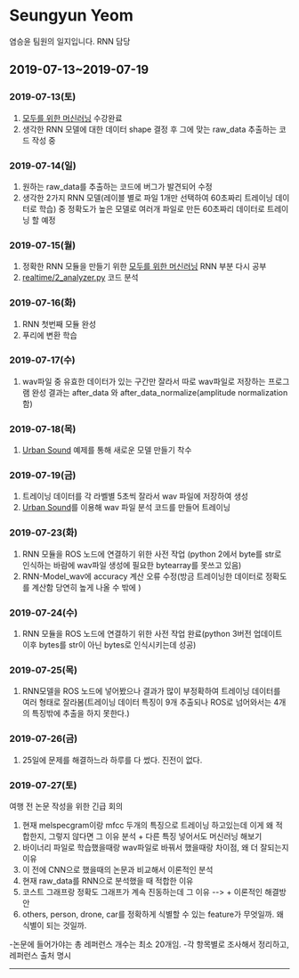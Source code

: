 Seungyun Yeom
=============
염승윤 팀원의 일지입니다.
RNN 담당

## 2019-07-13~2019-07-19
### 2019-07-13(토)

1. [모두를 위한 머신러닝](https://www.youtube.com/playlist?list=PLlMkM4tgfjnLSOjrEJN31gZATbcj_MpUm) 수강완료
2. 생각한 RNN 모델에 대한 데이터 shape 결정 후 그에 맞는 raw_data 추출하는 코드 작성 중

### 2019-07-14(일)
1. 원하는 raw_data를 추출하는 코드에 버그가 발견되어 수정
2. 생각한 2가지 RNN 모델(레이블 별로 파일 1개만 선택하여 60초짜리 트레이닝 데이터로 학습) 중 정확도가 높은 모델로 여러개 파일로 만든 60초짜리 데이터로 트레이닝 할 예정 

### 2019-07-15(월)
1. 정확한 RNN 모듈을 만들기 위한 [모두를 위한 머신러닝](https://www.youtube.com/playlist?list=PLlMkM4tgfjnLSOjrEJN31gZATbcj_MpUm) RNN 부분 다시 공부
2. [realtime/2_analyzer.py](https://github.com/seonghapark/counterUAV/blob/sum2019/realtime/2_analyzer.py) 코드 분석

### 2019-07-16(화)
1. RNN 첫번째 모듈 완성
2. 푸리에 변환 학습

### 2019-07-17(수)
1. wav파일 중 유효한 데이터가 있는 구간만 잘라서 따로 wav파일로 저장하는 프로그램 완성
  결과는 after_data 와 after_data_normalize(amplitude normalization 함)

### 2019-07-18(목)
1. [Urban Sound](http://aqibsaeed.github.io/2016-09-03-urban-sound-classification-part-1/) 예제를 통해 새로운 모델 만들기 착수

### 2019-07-19(금)
1. 트레이닝 데이터를 각 라벨별 5초씩 잘라서 wav 파일에 저장하여 생성
2. [Urban Sound](http://aqibsaeed.github.io/2016-09-03-urban-sound-classification-part-1/)를 이용해 wav 파일 분석 코드를 만들어 트레이닝 

### 2019-07-23(화)
1. RNN 모듈을 ROS 노드에 연결하기 위한 사전 작업 (python 2에서 byte를 str로 인식하는 바람에 wav파일 생성에 필요한 bytearray를 못쓰고 있음)
2. RNN-Model_wav에 accuracy 계산 오류 수정(방금 트레이닝한 데이터로 정확도를 계산함 당연히 높게 나올 수 밖에 )

### 2019-07-24(수)
1. RNN 모듈을 ROS 노드에 연결하기 위한 사전 작업 완료(python 3버전 업데이트 이후 bytes를 str이 아닌 bytes로 인식시키는데 성공)

### 2019-07-25(목)
1. RNN모델을 ROS 노드에 넣어봤으나 결과가 많이 부정확하여 트레이닝 데이터를 여러 형태로 잘라봄(트레이닝 데이터 특징이 9개 추출되나 ROS로 넘어와서는 4개의 특징밖에 추출을 하지 못한다.)

### 2019-07-26(금)
1. 25일에 문제를 해결하느라 하루를 다 썼다. 진전이 없다.

### 2019-07-27(토)
여행 전 논문 작성을 위한 긴급 회의
1. 현재 melspecgram이랑 mfcc 두개의 특징으로 트레이닝 하고있는데 이게 왜 적합한지, 그렇지 않다면 그 이유 분석 + 다른 특징 넣어서도 머신러닝 해보기
2. 바이너리 파일로 학습했을때랑 wav파일로 바꿔서 했을때랑 차이점, 왜 더 잘되는지 이유 
3. 이 전에 CNN으로 했을때의 논문과 비교해서 이론적인 분석
4. 현재 raw_data를 RNN으로 분석했을 때 적합한 이유
5. 코스트 그래프랑 정확도 그래프가 계속 진동하는데 그 이유 --> + 이론적인 해결방안
6. others, person, drone, car를 정확하게 식별할 수 있는 feature가 무엇일까. 왜 식별이 되는 것일까.

-논문에 들어가야는 총 레퍼런스 개수는 최소 20개임. 
-각 항목별로 조사해서 정리하고, 레퍼런스 출처 명시
* * *
